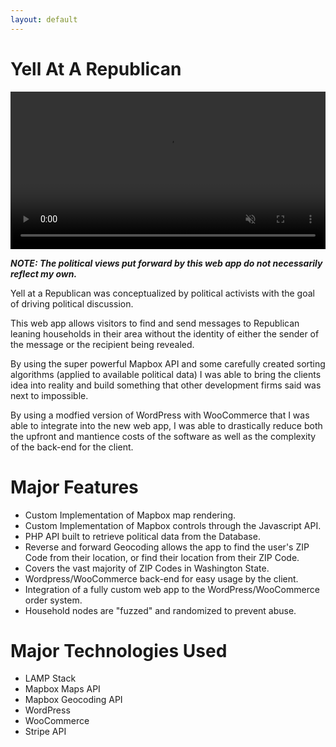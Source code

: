 ```yaml
---
layout: default
---
```

<div class="home">
    <h1 class="page-title">Yell At A Republican</h1>
    <video width="100%" height="auto" muted autoplay loop controls>
            <source src="{{ "/assets/vid/port/yaar.mp4" | prepend: site.baseurl }}" type="video/mp4">
        Your browser does not support the video tag.
    </video>
</div>

***NOTE: The political views put forward by this web app do not necessarily reflect my own.***

Yell at a Republican was conceptualized by political activists with the goal of driving political discussion. 

This web app allows visitors to find and send messages to Republican leaning households in their area without the identity of either the sender of the message or the recipient being revealed. 

By using the super powerful Mapbox API and some carefully created sorting algorithms (applied to available political data) I was able to bring the clients idea into reality and build something that other development firms said was next to impossible. 

By using a modfied version of WordPress with WooCommerce that I was able to integrate into the new web app, I was able to drastically reduce both the upfront and mantience costs of the software as well as the complexity of the back-end for the client. 

# Major Features
* Custom Implementation of Mapbox map rendering.
* Custom Implementation of Mapbox controls through the Javascript API.
* PHP API built to retrieve political data from the Database.
* Reverse and forward Geocoding allows the app to find the user's ZIP Code from their location, or find their location from their ZIP Code. 
* Covers the vast majority of ZIP Codes in Washington State. 
* Wordpress/WooCommerce back-end for easy usage by the client. 
* Integration of a fully custom web app to the WordPress/WooCommerce order system.
* Household nodes are "fuzzed" and randomized to prevent abuse.

# Major Technologies Used
* LAMP Stack
* Mapbox Maps API
* Mapbox Geocoding API
* WordPress
* WooCommerce
* Stripe API


